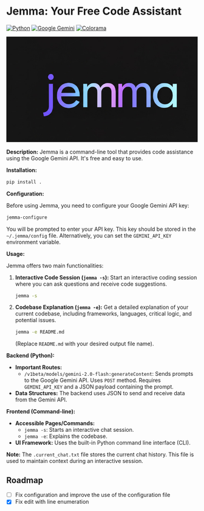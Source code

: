 # Jemma: Your Free Code Assistant

[![Python](https://img.shields.io/badge/python-3.6%2B-blue.svg)](https://www.python.org/)
[![Google Gemini](https://img.shields.io/badge/Google%20Gemini-API-brightgreen)](https://cloud.google.com/vertex-ai/docs/generative-ai/models/gemini)
[![Colorama](https://img.shields.io/badge/colorama-terminal%20colors-brightgreen)](https://pypi.org/project/colorama/)

![jemma](jemma.jpeg)

**Description:** Jemma is a command-line tool that provides code assistance using the Google Gemini API.  It's free and easy to use.

**Installation:**

```bash
pip install .
```

**Configuration:**

Before using Jemma, you need to configure your Google Gemini API key:

```bash
jemma-configure 
```

You will be prompted to enter your API key.  This key should be stored in the  `~/.jemma/config` file. Alternatively, you can set the `GEMINI_API_KEY` environment variable.

**Usage:**

Jemma offers two main functionalities:

1. **Interactive Code Session (`jemma -s`):** Start an interactive coding session where you can ask questions and receive code suggestions.

   ```bash
   jemma -s
   ```

2. **Codebase Explanation (`jemma -e`):**  Get a detailed explanation of your current codebase, including frameworks, languages, critical logic, and potential issues.

   ```bash
   jemma -e README.md
   ```

   (Replace `README.md` with your desired output file name).


**Backend (Python):**

*   **Important Routes:**
    *   `/v1beta/models/gemini-2.0-flash:generateContent`:  Sends prompts to the Google Gemini API. Uses `POST` method.  Requires `GEMINI_API_KEY` and a JSON payload containing the prompt.
*   **Data Structures:** The backend uses JSON to send and receive data from the Gemini API.


**Frontend (Command-line):**

*   **Accessible Pages/Commands:**
    *   `jemma -s`: Starts an interactive chat session.
    *   `jemma -e`: Explains the codebase.
*   **UI Framework:**  Uses the built-in Python command line interface (CLI).
    

**Note:** The `.current_chat.txt` file stores the current chat history.  This file is used to maintain context during an interactive session.


## Roadmap

- [ ] Fix configuration and improve the use of the configuration file
- [x] Fix edit with line enumeration

